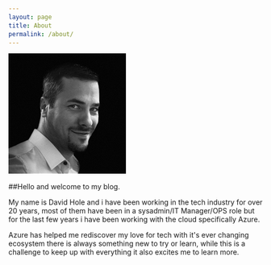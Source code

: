 ```yaml
---
layout: page
title: About
permalink: /about/
---
```


![me](images/b17498e1cc4fa004c1bed308bd24d3aded5004390f4a4506300c7fee59154eb1.png)  

##Hello and welcome to my blog.

My name is David Hole and i have been working in the tech industry for over 20 years, most of them have been in a sysadmin/IT Manager/OPS role but for the last few years i have been working with the cloud specifically Azure.

Azure has helped me rediscover my love for tech with it's ever changing ecosystem there is always something new to try or learn, while this is a challenge to keep up with everything it also excites me to learn more.